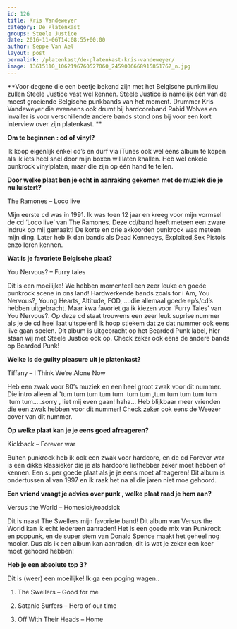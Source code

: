 ```yaml
---
id: 126
title: Kris Vandeweyer 
category: De Platenkast
groups: Steele Justice
date: 2016-11-06T14:08:55+00:00
author: Seppe Van Ael
layout: post
permalink: /platenkast/de-platenkast-kris-vandeweyer/
image: 13615110_1062196760527060_2459006668915851762_n.jpg
---
```

**Voor degene die een beetje bekend zijn met het Belgische punkmilieu zullen Steele Justice vast wel kennen. Steele Justice is namelijk één van de meest groeiende Belgische punkbands van het moment. Drummer Kris Vandeweyer die eveneens ook drumt bij hardcoreband Rabid Wolves en invaller is voor verschillende andere bands stond ons bij voor een kort interview over zijn platenkast. **

**Om te beginnen : cd of vinyl?**

Ik koop eigenlijk enkel cd’s en durf via iTunes ook wel eens album te kopen als ik iets heel snel door mijn boxen wil laten knallen. Heb wel enkele punkrock vinylplaten, maar die zijn op één hand te tellen.

**Door welke plaat ben je echt in aanraking gekomen met de muziek die je nu luistert?**

The Ramones – Loco live

Mijn eerste cd was in 1991. Ik was toen 12 jaar en kreeg voor mijn vormsel de cd ‘Loco live’ van The Ramones. Deze cd/band heeft meteen een zware indruk op mij gemaakt! De korte en drie akkoorden punkrock was meteen mijn ding. Later heb ik dan bands als Dead Kennedys, Exploited,Sex Pistols enzo leren kennen.

**Wat is je favoriete Belgische plaat?**

You Nervous? – Furry tales

Dit is een moeilijke! We hebben momenteel een zeer leuke en goede punkrock scene in ons land! Hardwerkende bands zoals for i Am, You Nervous?, Young Hearts, Altitude, FOD, ….die allemaal goede ep’s/cd’s hebben uitgebracht. Maar kwa favoriet ga ik kiezen voor 'Furry Tales’ van You Nervous?. Op deze cd staat trouwens een zeer leuk suprise nummer als je de cd heel laat uitspelen! Ik hoop stiekem dat ze dat nummer ook eens live gaan spelen. Dit album is uitgebracht op het Bearded Punk label, hier staan wij met Steele Justice ook op. Check zeker ook eens de andere bands op Bearded Punk!

**Welke is de guilty pleasure uit je platenkast?**

Tiffany – I Think We’re Alone Now

Heb een zwak voor 80’s muziek en een heel groot zwak voor dit nummer. Die intro alleen al 'tum tum tum tum tum  tum tum ,tum tum tum tum tum  tum tum…..sorry , liet mij even gaan! haha… Heb blijkbaar meer vrienden die een zwak hebben voor dit nummer! Check zeker ook eens de Weezer cover van dit nummer.

**Op welke plaat kan je je eens goed afreageren?**

Kickback – Forever war

Buiten punkrock heb ik ook een zwak voor hardcore, en de cd Forever war is een dikke klassieker die je als hardcore liefhebber zeker moet hebben of kennen. Een super goede plaat als je je eens moet afreageren! Dit album is ondertussen al van 1997 en ik raak het na al die jaren niet moe gehoord.

**Een vriend vraagt je advies over punk , welke plaat raad je hem aan?**

Versus the World – Homesick/roadsick

Dit is naast The Swellers mijn favoriete band! Dit album van Versus the World kan ik echt iedereen aanraden! Het is een goede mix van Punkrock en poppunk, en de super stem van Donald Spence maakt het geheel nog mooier. Dus als ik een album kan aanraden, dit is wat je zeker een keer moet gehoord hebben!

**Heb je een absolute top 3?**

Dit is (weer) een moeilijke! Ik ga een poging wagen..

1. The Swellers – Good for me
  
2. Satanic Surfers – Hero of our time
  
3. Off With Their Heads – Home<figure class="tmblr-full"></figure>
